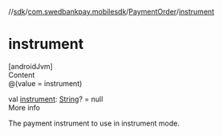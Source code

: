//[sdk](../../../index.md)/[com.swedbankpay.mobilesdk](../index.md)/[PaymentOrder](index.md)/[instrument](instrument.md)



# instrument  
[androidJvm]  
Content  
@(value = instrument)  
  
val [instrument](instrument.md): [String](https://kotlinlang.org/api/latest/jvm/stdlib/kotlin/-string/index.html)? = null  
More info  


The payment instrument to use in instrument mode.

  




